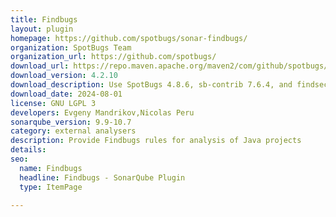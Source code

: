 ```yaml
---
title: Findbugs
layout: plugin
homepage: https://github.com/spotbugs/sonar-findbugs/
organization: SpotBugs Team
organization_url: https://github.com/spotbugs/
download_url: https://repo.maven.apache.org/maven2/com/github/spotbugs/sonar-findbugs-plugin/4.2.10/sonar-findbugs-plugin-4.2.10.jar
download_version: 4.2.10
download_description: Use SpotBugs 4.8.6, sb-contrib 7.6.4, and findsecbugs 1.13.0
download_date: 2024-08-01
license: GNU LGPL 3
developers: Evgeny Mandrikov,Nicolas Peru
sonarqube_version: 9.9-10.7
category: external analysers
description: Provide Findbugs rules for analysis of Java projects
details: 
seo:
  name: Findbugs
  headline: Findbugs - SonarQube Plugin
  type: ItemPage

---
```


